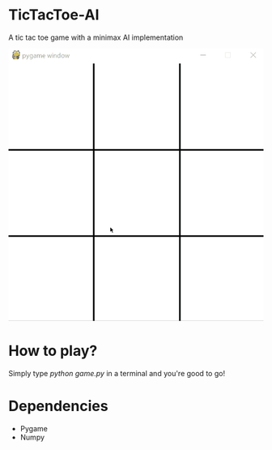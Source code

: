 # TicTacToe-AI
A tic tac toe game with a minimax AI implementation

![alt text](https://raw.githubusercontent.com/MrEliptik/TicTacToe-AI/master/images/play.gif)

# How to play?
Simply type *python game.py* in a terminal and you're good to go!

# Dependencies 
- Pygame
- Numpy

